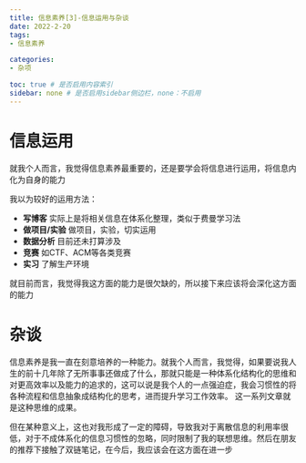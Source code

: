 ```yaml
---
title: 信息素养[3]-信息运用与杂谈
date: 2022-2-20
tags: 
- 信息素养

categories:
- 杂项

toc: true # 是否启用内容索引
sidebar: none # 是否启用sidebar侧边栏，none：不启用
---
```






# 信息运用

就我个人而言，我觉得信息素养最重要的，还是要学会将信息进行运用，将信息内化为自身的能力

我以为较好的运用方法：

- **写博客**
  实际上是将相关信息在体系化整理，类似于费曼学习法
- **做项目/实验**
  做项目，实验，切实运用
- **数据分析**
  目前还未打算涉及
- **竞赛**
  如CTF、ACM等各类竞赛
- **实习**
  了解生产环境

就目前而言，我觉得我这方面的能力是很欠缺的，所以接下来应该将会深化这方面的能力



# 杂谈

信息素养是我一直在刻意培养的一种能力。就我个人而言，我觉得，如果要说我人生的前十几年除了无所事事还做成了什么，那就只能是一种体系化结构化的思维和对更高效率以及能力的追求的，这可以说是我个人的一点强迫症，我会习惯性的将各种流程和信息抽象成结构化的思考，进而提升学习工作效率。
这一系列文章就是这种思维的成果。

但在某种意义上，这也对我形成了一定的障碍，导致我对于离散信息的利用率很低，对于不成体系化的信息习惯性的忽略，同时限制了我的联想思维。然后在朋友的推荐下接触了双链笔记，在今后，我应该会在这方面在进一步